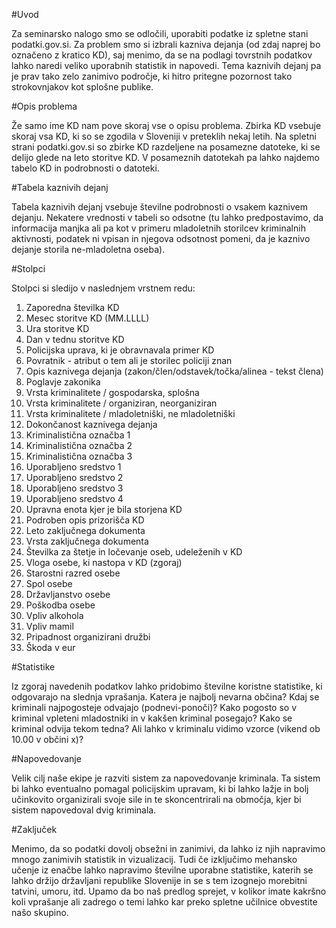#Uvod 

Za seminarsko nalogo smo se odločili, uporabiti podatke iz spletne stani podatki.gov.si. Za problem smo si izbrali kazniva dejanja (od zdaj naprej bo označeno z kratico KD), saj menimo, da se na podlagi tovrstnih podatkov lahko naredi veliko uporabnih statistik in napovedi. Tema kaznivih dejanj pa je prav tako zelo zanimivo področje, ki hitro pritegne pozornost tako strokovnjakov kot splošne publike.

#Opis problema 

Že samo ime KD nam pove skoraj vse o opisu problema. Zbirka KD vsebuje skoraj vsa KD, ki so se zgodila v Sloveniji v preteklih nekaj letih. Na spletni strani podatki.gov.si so zbirke KD razdeljene na posamezne datoteke, ki se delijo glede na leto storitve KD. V posameznih datotekah pa lahko najdemo tabelo KD in podrobnosti o datoteki. 

#Tabela kaznivih dejanj

Tabela kaznivih dejanj vsebuje številne podrobnosti o vsakem kaznivem dejanju. Nekatere vrednosti v tabeli so odsotne (tu lahko predpostavimo, da informacija manjka ali pa kot v primeru mladoletnih storilcev kriminalnih aktivnosti, podatek ni vpisan in njegova odsotnost pomeni, da je kaznivo dejanje storila ne-mladoletna oseba).

#Stolpci

Stolpci si sledijo v naslednjem vrstnem redu:
1.	Zaporedna številka KD
2.	Mesec storitve KD (MM.LLLL)
3.	Ura storitve KD
4.	Dan v tednu storitve KD
5.	Policijska uprava, ki je obravnavala primer KD
6.	Povratnik - atribut o tem ali je storilec policiji znan
7.	Opis kaznivega dejanja (zakon/člen/odstavek/točka/alinea - tekst člena)
8.	Poglavje zakonika
9.	Vrsta kriminalitete / gospodarska, splošna
10.	Vrsta kriminalitete / organiziran, neorganiziran
11.	Vrsta kriminalitete / mladoletniški, ne mladoletniški
12.	Dokončanost kaznivega dejanja
13.	Kriminalistična označba 1
14.	Kriminalistična označba 2
15.	Kriminalistična označba 3
16.	Uporabljeno sredstvo 1 
17.	Uporabljeno sredstvo 2
18.	Uporabljeno sredstvo 3
19.	Uporabljeno sredstvo 4
20.	Upravna enota kjer je bila storjena KD
21.	Podroben opis prizorišča KD
22.	Leto zaključnega dokumenta
23.	Vrsta zaključnega dokumenta
24.	Številka za štetje in ločevanje oseb, udeleženih v KD
25.	Vloga osebe, ki nastopa v KD (zgoraj)
26.	Starostni razred osebe
27.	Spol osebe
28.	Državljanstvo osebe
29.	Poškodba osebe
30.	Vpliv alkohola
31.	Vpliv mamil
32.	Pripadnost organizirani družbi
33.	Škoda v eur


#Statistike

Iz zgoraj navedenih podatkov lahko pridobimo številne koristne statistike, ki odgovarajo na slednja vprašanja. Katera je najbolj nevarna občina? Kdaj se kriminali najpogosteje odvajajo (podnevi-ponoči)? Kako pogosto so v kriminal vpleteni mladostniki in v kakšen kriminal posegajo? Kako se kriminal odvija tekom tedna? Ali lahko v kriminalu vidimo vzorce (vikend ob 10.00 v občini x)?

#Napovedovanje

Velik cilj naše ekipe je razviti sistem za napovedovanje kriminala.  Ta sistem bi lahko eventualno pomagal policijskim upravam, ki bi lahko lažje in bolj učinkovito organizirali svoje sile in te skoncentrirali na območja, kjer bi sistem napovedoval dvig kriminala.

#Zaključek

Menimo, da so podatki dovolj obsežni in zanimivi, da lahko iz njih napravimo mnogo zanimivih statistik in vizualizacij. Tudi če izključimo mehansko učenje iz enačbe lahko napravimo številne uporabne statistike, katerih se lahko držijo državljani republike Slovenije in se s tem izognejo morebitni tatvini, umoru, itd. Upamo da bo naš predlog sprejet, v kolikor imate kakršno koli vprašanje ali zadrego o temi lahko kar preko spletne učilnice obvestite našo skupino. 
